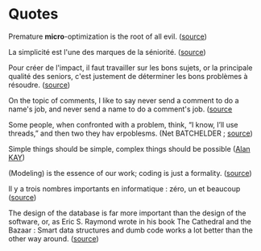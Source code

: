 # Quotes

Premature **micro**-optimization is the root of all evil. ([source](https://milen.me/writings/premature-optimization-universally-misunderstood/))

La simplicité est l'une des marques de la séniorité. ([source](https://eventuallycoding.com/2023/02/not-only-about-technique))

Pour créer de l'impact, il faut travailler sur les bons sujets, or la principale qualité des seniors, c'est justement de déterminer les bons problèmes à résoudre. ([source](https://eventuallycoding.com/2023/02/not-only-about-technique))

On the topic of comments, I like to say never send a comment to do a name's job, and never send a name to do a comment's job. ([source](https://dev.to/nadaelokaily/don-t-comment-your-code-5e9h)

Some people, when confronted with a problem, think, “I know, I’ll use threads,” and then two they hav erpoblesms. (Net BATCHELDER ; [source](https://bitbashing.io/async-rust.html#fnref:2))

Simple things should be simple, complex things should be possible ([Alan KAY](https://www.goodreads.com/quotes/8636264-simple-things-should-be-simple-complex-things-should-be-possible))

(Modeling) is the essence of our work; coding is just a formality. ([source](https://dev.to/mateusznowak/heroes-of-domain-driven-design-prologue-f37))


Il y a trois nombres importants en informatique : zéro, un et beaucoup ([source](https://www.youtube.com/watch?v=1igv2rHGKfo))

The design of the database is far more important than the design of the software, or, as Eric S. Raymond wrote in his book The Cathedral and the Bazaar : Smart data structures and dumb code works a lot better than the other way around. ([source](https://www.tonymarston.net/php-mysql/dont-do-domain-driven-design.html))

